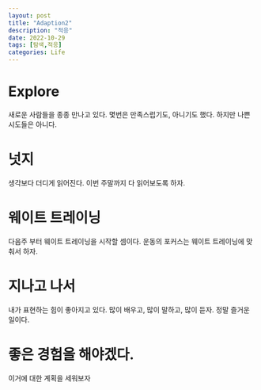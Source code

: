 ```yaml
---
layout: post
title: "Adaption2"
description: "적응"
date: 2022-10-29
tags: [탐색,적응]
categories: Life
---
```


# Explore
새로운 사람들을 종종 만나고 있다. 몇번은 만족스럽기도, 아니기도 했다. 하지만 나쁜 시도들은 아니다.

# 넛지
생각보다 더디게 읽어진다. 이번 주말까지 다 읽어보도록 하자.

# 웨이트 트레이닝
다음주 부터 웨이트 트레이닝을 시작할 셈이다. 운동의 포커스는 웨이트 트레이닝에 맞춰서 하자. 

# 지나고 나서
내가 표현하는 힘이 좋아지고 있다. 많이 배우고, 많이 말하고, 많이 듣자. 정말 즐거운 일이다.

# 좋은 경험을 해야겠다.
이거에 대한 계획을 세워보자